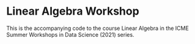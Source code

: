# Linear Algebra Workshop
This is the accompanying code to the course Linear Algebra in the ICME Summer Workshops in Data Science (2021) series. 
